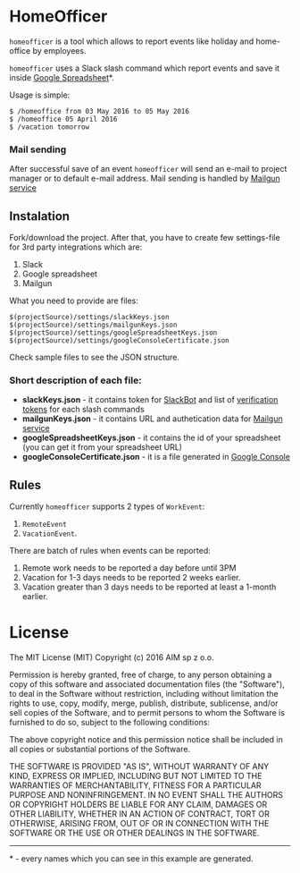 # HomeOfficer

`homeofficer` is a tool which allows to report events like holiday and home-office by employees. 

`homeofficer` uses a Slack slash command which report events and save it inside [Google Spreadsheet](https://docs.google.com/spreadsheets/d/1kJXkLKA9EkLbaKZqTQfMvHzFHP674IU4SxvK4E7_b5k/edit#gid=0)*.

Usage is simple:
```
$ /homeoffice from 03 May 2016 to 05 May 2016
$ /homeoffice 05 April 2016
$ /vacation tomorrow
```

### Mail sending
After successful save of an event `homeofficer` will send an e-mail to project manager or to default e-mail address. Mail sending is handled by [Mailgun service](https://www.mailgun.com)

## Instalation
Fork/download the project. After that, you have to create few settings-file for 3rd party integrations which are:
1. Slack
2. Google spreadsheet
3. Mailgun

What you need to provide are files:

```
$(projectSource)/settings/slackKeys.json
$(projectSource)/settings/mailgunKeys.json
$(projectSource)/settings/googleSpreadsheetKeys.json
$(projectSource)/settings/googleConsoleCertificate.json
```

Check sample files to see the JSON structure.
### Short description of each file:
- **slackKeys.json** - it contains token for [SlackBot](https://api.slack.com/bot-users) and list of [verification tokens](https://api.slack.com/slash-commands) for each slash commands
- **mailgunKeys.json** - it contains URL and authetication data for [Mailgun service](https://mailgun.com/cp)
- **googleSpreadsheetKeys.json** - it contains the id of your spreadsheet (you can get it from your spreadsheet URL)
- **googleConsoleCertificate.json** - it is a file generated in [Google Console](https://developers.google.com/identity/protocols/OAuth2ServiceAccount#creatinganaccount)

## Rules
Currently `homeofficer` supports 2 types of `WorkEvent`:
1. `RemoteEvent`
2. `VacationEvent`. 

There are batch of rules when events can be reported:

1. Remote work needs to be reported a day before until 3PM
2. Vacation for 1-3 days needs to be reported 2 weeks earlier.
3. Vacation greater than 3 days needs to be reported at least a 1-month earlier.

# License
The MIT License (MIT)
Copyright (c) 2016 AIM sp z o.o.

Permission is hereby granted, free of charge, to any person obtaining a copy of this software and associated documentation files (the "Software"), to deal in the Software without restriction, including without limitation the rights to use, copy, modify, merge, publish, distribute, sublicense, and/or sell copies of the Software, and to permit persons to whom the Software is furnished to do so, subject to the following conditions:

The above copyright notice and this permission notice shall be included in all copies or substantial portions of the Software.

THE SOFTWARE IS PROVIDED "AS IS", WITHOUT WARRANTY OF ANY KIND, EXPRESS OR IMPLIED, INCLUDING BUT NOT LIMITED TO THE WARRANTIES OF MERCHANTABILITY, FITNESS FOR A PARTICULAR PURPOSE AND NONINFRINGEMENT. IN NO EVENT SHALL THE AUTHORS OR COPYRIGHT HOLDERS BE LIABLE FOR ANY CLAIM, DAMAGES OR OTHER LIABILITY, WHETHER IN AN ACTION OF CONTRACT, TORT OR OTHERWISE, ARISING FROM, OUT OF OR IN CONNECTION WITH THE SOFTWARE OR THE USE OR OTHER DEALINGS IN THE SOFTWARE.

-------
\* - every names which you can see in this example are generated.
